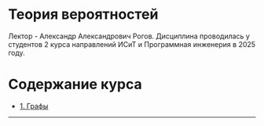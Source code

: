 # Теория вероятностей

Лектор - Александр Александрович Рогов. Дисциплина проводилась у студентов 2 курса направлений ИСиТ и Программная инженерия в 2025 году.

# Содержание курса

- [1. Графы](./lectures/1)

___________________________________